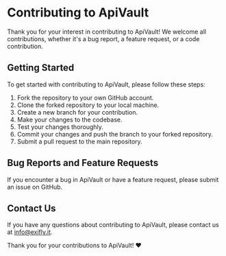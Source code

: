 # Contributing to ApiVault
Thank you for your interest in contributing to ApiVault! We welcome all contributions, whether it's a bug report, a feature request, or a code contribution.

## Getting Started

To get started with contributing to ApiVault, please follow these steps:

1.  Fork the repository to your own GitHub account.
2.  Clone the forked repository to your local machine.
3.  Create a new branch for your contribution.
4.  Make your changes to the codebase.
5.  Test your changes thoroughly.
6.  Commit your changes and push the branch to your forked repository.
7.  Submit a pull request to the main repository.

## Bug Reports and Feature Requests

If you encounter a bug in ApiVault or have a feature request, please submit an issue on GitHub.

## Contact Us

If you have any questions about contributing to ApiVault, please contact us at info@exifly.it.

Thank you for your contributions to ApiVault! ❤️

